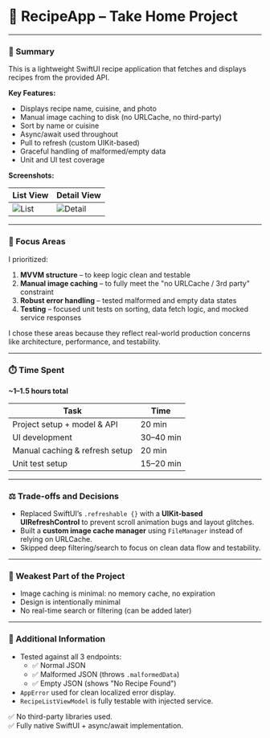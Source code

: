 # 📱 RecipeApp – Take Home Project

---

### 📸 Summary

This is a lightweight SwiftUI recipe application that fetches and displays recipes from the provided API.

**Key Features:**

- Displays recipe name, cuisine, and photo
- Manual image caching to disk (no URLCache, no third-party)
- Sort by name or cuisine
- Async/await used throughout
- Pull to refresh (custom UIKit-based)
- Graceful handling of malformed/empty data
- Unit and UI test coverage

**Screenshots:**

| List View | Detail View |
|-----------|-------------|
| ![List](./RecipeApp/Assets/readme1.png) | ![Detail](./RecipeApp/Assets/readme2.png) | ![Detail](./RecipeApp/Assets/readme3.png) |

---

### 🎯 Focus Areas

I prioritized:

1. **MVVM structure** – to keep logic clean and testable  
2. **Manual image caching** – to fully meet the "no URLCache / 3rd party" constraint  
3. **Robust error handling** – tested malformed and empty data states  
4. **Testing** – focused unit tests on sorting, data fetch logic, and mocked service responses

I chose these areas because they reflect real-world production concerns like architecture, performance, and testability.

---

### ⏱️ Time Spent

**~1–1.5 hours total**

| Task                            | Time     |
|---------------------------------|----------|
| Project setup + model & API     | 20 min   |
| UI development                  | 30–40 min |
| Manual caching & refresh setup  | 20 min   |
| Unit test setup                 | 15–20 min |

---

### ⚖️ Trade-offs and Decisions

- Replaced SwiftUI’s `.refreshable {}` with a **UIKit-based UIRefreshControl** to prevent scroll animation bugs and layout glitches.
- Built a **custom image cache manager** using `FileManager` instead of relying on URLCache.
- Skipped deep filtering/search to focus on clean data flow and testability.

---

### 🧱 Weakest Part of the Project

- Image caching is minimal: no memory cache, no expiration
- Design is intentionally minimal
- No real-time search or filtering (can be added later)

---

### 📝 Additional Information

- Tested against all 3 endpoints:
  - ✅ Normal JSON
  - ✅ Malformed JSON (throws `.malformedData`)
  - ✅ Empty JSON (shows "No Recipe Found")
- `AppError` used for clean localized error display.
- `RecipeListViewModel` is fully testable with injected service.

✅ No third-party libraries used.  
✅ Fully native SwiftUI + async/await implementation.
